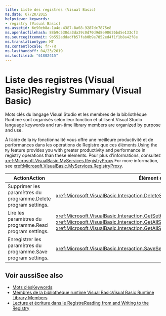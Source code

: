 ```yaml
---
title: Liste des registres (Visual Basic)
ms.date: 07/20/2015
helpviewer_keywords:
- registry [Visual Basic]
ms.assetid: 6e90eb8a-1a4e-4387-8a68-9287dc7875e8
ms.openlocfilehash: 88b9c530da3da39c0d70d9d8e90626bd5e133cf3
ms.sourcegitcommit: 9b552addadfb57fab0b9e7852ed4f1f1b8a42f8e
ms.translationtype: MT
ms.contentlocale: fr-FR
ms.lasthandoff: 04/23/2019
ms.locfileid: "61802415"
---
```

# <a name="registry-summary-visual-basic"></a><span data-ttu-id="a1e6f-102">Liste des registres (Visual Basic)</span><span class="sxs-lookup"><span data-stu-id="a1e6f-102">Registry Summary (Visual Basic)</span></span>
<span data-ttu-id="a1e6f-103">Mots clés du langage Visual Studio et les membres de la bibliothèque Runtime sont organisés selon leur fonction et utilisent.</span><span class="sxs-lookup"><span data-stu-id="a1e6f-103">Visual Studio language keywords and run-time library members are organized by purpose and use.</span></span>  
  
 <span data-ttu-id="a1e6f-104">À l’aide de la `My` fonctionnalité vous offre une meilleure productivité et de performances dans les opérations de Registre que ces éléments.</span><span class="sxs-lookup"><span data-stu-id="a1e6f-104">Using the `My` feature provides you with greater productivity and performance in registry operations than these elements.</span></span> <span data-ttu-id="a1e6f-105">Pour plus d'informations, consultez <xref:Microsoft.VisualBasic.MyServices.RegistryProxy>.</span><span class="sxs-lookup"><span data-stu-id="a1e6f-105">For more information, see <xref:Microsoft.VisualBasic.MyServices.RegistryProxy>.</span></span>  
  
|<span data-ttu-id="a1e6f-106">**Action**</span><span class="sxs-lookup"><span data-stu-id="a1e6f-106">**Action**</span></span>|<span data-ttu-id="a1e6f-107">**Élément de langage**</span><span class="sxs-lookup"><span data-stu-id="a1e6f-107">**Language element**</span></span>|  
|----------------|--------------------------|  
|<span data-ttu-id="a1e6f-108">Supprimer les paramètres du programme.</span><span class="sxs-lookup"><span data-stu-id="a1e6f-108">Delete program settings.</span></span>|<xref:Microsoft.VisualBasic.Interaction.DeleteSetting%2A>|  
|<span data-ttu-id="a1e6f-109">Lire les paramètres du programme.</span><span class="sxs-lookup"><span data-stu-id="a1e6f-109">Read program settings.</span></span>|<span data-ttu-id="a1e6f-110"><xref:Microsoft.VisualBasic.Interaction.GetSetting%2A>, <xref:Microsoft.VisualBasic.Interaction.GetAllSettings%2A></span><span class="sxs-lookup"><span data-stu-id="a1e6f-110"><xref:Microsoft.VisualBasic.Interaction.GetSetting%2A>, <xref:Microsoft.VisualBasic.Interaction.GetAllSettings%2A></span></span>|  
|<span data-ttu-id="a1e6f-111">Enregistrer les paramètres du programme.</span><span class="sxs-lookup"><span data-stu-id="a1e6f-111">Save program settings.</span></span>|<xref:Microsoft.VisualBasic.Interaction.SaveSetting%2A>|  
  
## <a name="see-also"></a><span data-ttu-id="a1e6f-112">Voir aussi</span><span class="sxs-lookup"><span data-stu-id="a1e6f-112">See also</span></span>

- [<span data-ttu-id="a1e6f-113">Mots clés</span><span class="sxs-lookup"><span data-stu-id="a1e6f-113">Keywords</span></span>](../../../visual-basic/language-reference/keywords/index.md)
- [<span data-ttu-id="a1e6f-114">Membres de la bibliothèque runtime Visual Basic</span><span class="sxs-lookup"><span data-stu-id="a1e6f-114">Visual Basic Runtime Library Members</span></span>](../../../visual-basic/language-reference/runtime-library-members.md)
- [<span data-ttu-id="a1e6f-115">Lecture et écriture dans le Registre</span><span class="sxs-lookup"><span data-stu-id="a1e6f-115">Reading from and Writing to the Registry</span></span>](../../../visual-basic/developing-apps/programming/computer-resources/reading-from-and-writing-to-the-registry.md)
